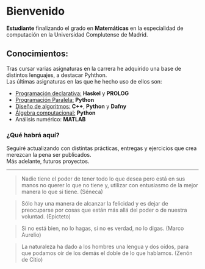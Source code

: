 # Bienvenido

**Estudiante** finalizando el grado en **Matemáticas** en la especialidad de computación en la Universidad Complutense de Madrid.

## Conocimientos:

Tras cursar varias asignaturas en la carrera he adquirido una base de distintos lenguajes, a destacar Pyhthon.  
Las últimas asignaturas en las que he hecho uso de ellos son:

* [Programación declarativa:](https://github.com/SergioGM08/PRDE-22-23.git) **Haskel**  y **PROLOG**
* [Programación Paralela:](https://github.com/SergioGM08/PRPA-22-23.git) **Python**
* [Diseño de algoritmos:](https://github.com/SergioGM08/DIAL-22-23.git) **C++**, **Python** y **Dafny**
* [Álgebra computacional:](https://github.com/SergioGM08/ALCP-23-24.git) **Python**
* Análisis numérico: **MATLAB**


### ¿Qué habrá aquí?

Seguiré actualizando con distintas prácticas, entregas y ejercicios que crea merezcan la pena ser publicados.  
Más adelante, futuros proyectos.

---

>Nadie tiene el poder de tener todo lo que desea pero está en sus manos no querer lo que no tiene y, utilizar con entusiasmo de la mejor manera lo que si tiene. (Séneca)

>Sólo hay una manera de alcanzar la felicidad y es dejar de preocuparse por cosas que están más allá del poder o de nuestra voluntad. (Epicteto)

>Si no está bien, no lo hagas, si no es verdad, no lo digas. (Marco Aurelio)

>La naturaleza ha dado a los hombres una lengua y dos oídos, para que podamos oír de los demás el doble de lo que hablamos. (Zenón de Citio)
